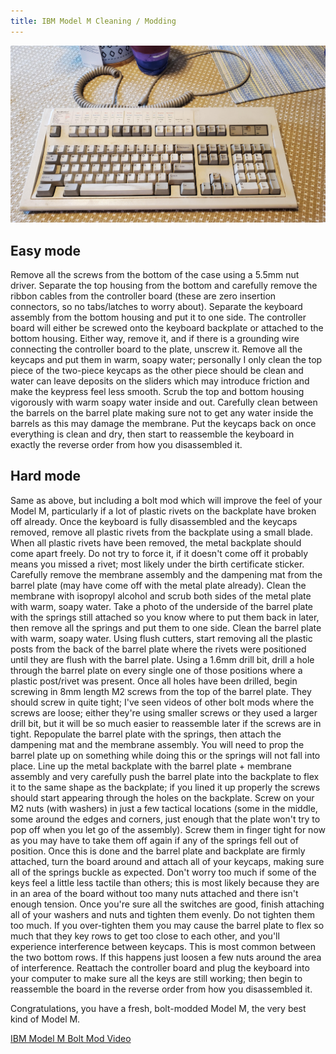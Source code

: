 ```yaml
---
title: IBM Model M Cleaning / Modding
---
```

![](./ibm-model-m-dirty.jpg?height=300px)

## Easy mode 
Remove all the screws from the bottom of the case using a 5.5mm nut driver.
Separate the top housing from the bottom and carefully remove the ribbon cables from the controller board (these are zero insertion connectors, so no tabs/latches to worry about).
Separate the keyboard assembly from the bottom housing and put it to one side.
The controller board will either be screwed onto the keyboard backplate or attached to the bottom housing. Either way, remove it, and if there is a grounding wire connecting the controller board to the plate, unscrew it.
Remove all the keycaps and put them in warm, soapy water; personally I only clean the top piece of the two-piece keycaps as the other piece should be clean and water can leave deposits on the sliders which may introduce friction and make the keypress feel less smooth.
Scrub the top and bottom housing vigorously with warm soapy water inside and out.
Carefully clean between the barrels on the barrel plate making sure not to get any water inside the barrels as this may damage the membrane.
Put the keycaps back on once everything is clean and dry, then start to reassemble the keyboard in exactly the reverse order from how you disassembled it.

## Hard mode
Same as above, but including a bolt mod which will improve the feel of your Model M, particularly if a lot of plastic rivets on the backplate have broken off already.
Once the keyboard is fully disassembled and the keycaps removed, remove all plastic rivets from the backplate using a small blade.
When all plastic rivets have been removed, the metal backplate should come apart freely. Do not try to force it, if it doesn't come off it probably means you missed a rivet; most likely under the birth certificate sticker.
Carefully remove the membrane assembly and the dampening mat from the barrel plate (may have come off with the metal plate already).
Clean the membrane with isopropyl alcohol and scrub both sides of the metal plate with warm, soapy water.
Take a photo of the underside of the barrel plate with the springs still attached so you know where to put them back in later, then remove all the springs and put them to one side.
Clean the barrel plate with warm, soapy water.
Using flush cutters, start removing all the plastic posts from the back of the barrel plate where the rivets were positioned until they are flush with the barrel plate.
Using a 1.6mm drill bit, drill a hole through the barrel plate on every single one of those positions where a plastic post/rivet was present.
Once all holes have been drilled, begin screwing in 8mm length M2 screws from the top of the barrel plate. They should screw in quite tight; I've seen videos of other bolt mods where the screws are loose; either they're using smaller screws or they used a larger drill bit, but it will be so much easier to reassemble later if the screws are in tight.
Repopulate the barrel plate with the springs, then attach the dampening mat and the membrane assembly. You will need to prop the barrel plate up on something while doing this or the springs will not fall into place.
Line up the metal backplate with the barrel plate + membrane assembly and very carefully push the barrel plate into the backplate to flex it to the same shape as the backplate; if you lined it up properly the screws should start appearing through the holes on the backplate.
Screw on your M2 nuts (with washers) in just a few tactical locations (some in the middle, some around the edges and corners, just enough that the plate won't try to pop off when you let go of the assembly).
Screw them in finger tight for now as you may have to take them off again if any of the springs fell out of position.
Once this is done and the barrel plate and backplate are firmly attached, turn the board around and attach all of your keycaps, making sure all of the springs buckle as expected.
Don't worry too much if some of the keys feel a little less tactile than others; this is most likely because they are in an area of the board without too many nuts attached and there isn't enough tension.
Once you're sure all the switches are good, finish attaching all of your washers and nuts and tighten them evenly.
Do not tighten them too much. If you over-tighten them you may cause the barrel plate to flex so much that they key rows to get too close to each other, and you'll experience interference between keycaps.
This is most common between the two bottom rows. If this happens just loosen a few nuts around the area of interference.
Reattach the controller board and plug the keyboard into your computer to make sure all the keys are still working; then begin to reassemble the board in the reverse order from how you disassembled it.

Congratulations, you have a fresh, bolt-modded Model M, the very best kind of Model M.

[IBM Model M Bolt Mod Video](https://www.youtube.com/watch?v=dStgzMpOTOA)
